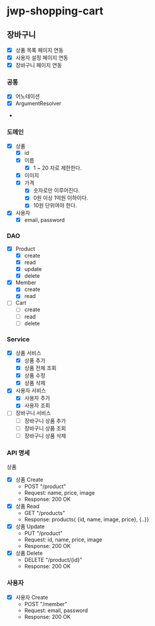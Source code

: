 # jwp-shopping-cart

## 장바구니

- [x] 상품 목록 페이지 연동
- [x] 사용자 설정 페이지 연동
- [x] 장바구니 페이지 연동

### 공통

- [x] 어노테이션
- [x] ArgumentResolver
-

### 도메인

- [x] 상품
    - [x] id
    - [x] 이름
        - [x] 1 ~ 20 자로 제한한다.
    - [x] 이미지
    - [x] 가격
        - [x] 숫자로만 이루어진다.
        - [x] 0원 이상 1억원 이하이다.
        - [x] 10원 단위여야 한다.

- [x] 사용자
    - [x] email, password

### DAO

- [x] Product
    - [x] create
    - [x] read
    - [x] update
    - [x] delete

- [x] Member
    - [x] create
    - [x] read

- [ ] Cart
    - [ ] create
    - [ ] read
    - [ ] delete

### Service

- [x] 상품 서비스
    - [x] 상품 추가
    - [x] 상품 전체 조회
    - [x] 상품 수정
    - [x] 상품 삭제

- [x] 사용자 서비스
    - [x] 사용자 추가
    - [x] 사용자 조회

- [ ] 장바구니 서비스
    - [ ] 장바구니 상품 추가
    - [ ] 장바구니 상품 조회
    - [ ] 장바구니 상품 삭제

### API 명세

상품

- [x] 상품 Create
    - POST "/product"
    - Request: name, price, image
    - Response: 200 OK
- [x] 상품 Read
    - GET "/products"
    - Response: products{ {id, name, image, price}, {..}}
- [x] 상품 Update
    - PUT "/product"
    - Request: id, name, price, image
    - Response: 200 OK
- [x] 상품 Delete
    - DELETE "/product/{id}"
    - Response: 200 OK

### 사용자

- [x] 사용자 Create
    - POST "/member"
    - Request: email, password
    - Response: 200 OK
